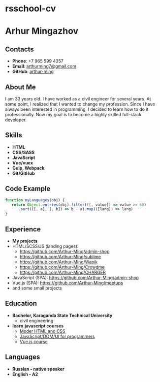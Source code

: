 # rsschool-cv
# Arhur Mingazhov
## Contacts
* **Phone**: +7 965 599 4357
* **Email**: arthurming7@gmail.com
* **GitHub**: [arthur-ming](https://github.com/Arthur-Ming)

## About Me
I am 33 years old. I have worked as a civil engineer for several years. At some point, I realized that I wanted to change my profession.
Since I have always been interested in programming, I decided to learn how to do it professionally. Now my goal is to become a highly skilled full-stack developer.

## Skills
* **HTML**
* **CSS/SASS**
* **JavaScript**
* **Vue/vuex**
* **Gulp, Webpack**
* **Git/GitHub**

## Code Example
```javascript
function myLanguages(obj) {
   return Object.entries(obj).filter(([, value]) => value >= 60)
      .sort(([, a], [, b]) => b - a).map(([lang]) => lang)
}
```

## Experience
* **My projects**
 * HTML/SCSS/JS (landing pages): 
    * https://github.com/Arthur-Ming/admin-shop
    * https://github.com/Arthur-Ming/sublime
    * https://github.com/Arthur-Ming/Wapik
    * https://github.com/Arthur-Ming/Crowdme
    * https://github.com/Arthur-Ming/CHARGER
  * JavaScript (SPA): https://github.com/Arthur-Ming/admin-shop
  * Vue.js (SPA): https://github.com/Arthur-Ming/meetups
  * and some small  projects

## Education
* **Bachelor, Karaganda State Technical University**
  * civil engineering
* **learn.javascript courses**
  * [Moder HTML and CSS](https://learn.javascript.ru/courses/htmlcss-20210708/artur-mingazhov/en/certificate.jpg)
  * [JavaScript/DOM/UI for programmers](https://learn.javascript.ru/courses/js-20210427/artur-mingazhov/en/certificate.jpg)
  * [Vue.js course](https://learn.javascript.ru/courses/vue-20210304/artur-mingazhov/en/certificate.jpg)

## Languages
* **Russian - native speaker**
* **English - A2**




